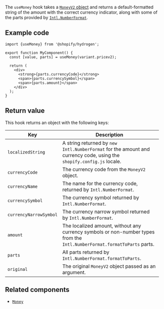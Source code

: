 <!-- This file is generated from source code in the Shopify/hydrogen repo. Edit the files in /packages/hydrogen/src/hooks/useMoney and run 'yarn generate-docs' at the root of this repo. For more information, refer to https://github.com/Shopify/shopify-dev/blob/master/content/internal/operations/hydrogen-reference-docs.md. -->

The `useMoney` hook takes a [`MoneyV2` object](/api/storefront/reference/common-objects/moneyv2) and returns a
default-formatted string of the amount with the correct currency indicator, along with some of the parts provided by
[`Intl.NumberFormat`](https://developer.mozilla.org/en-US/docs/Web/JavaScript/Reference/Global_Objects/Intl/NumberFormat).

## Example code

```tsx
import {useMoney} from '@shopify/hydrogen';

export function MyComponent() {
  const [value, parts] = useMoney(variant.pricev2);

  return (
    <div>
      <strong>{parts.currencyCode}</strong>
      <span>{parts.currencySymbol}</span>
      <span>{parts.amount}</span>
    </div>
  );
}
```

## Return value

This hook returns an object with the following keys:

| Key                    | Description                                                                                                              |
| ---------------------- | ------------------------------------------------------------------------------------------------------------------------ |
| `localizedString`      | A string returned by `new Intl.NumberFormat` for the amount and currency code, using the `shopify.config.js` locale.     |
| `currencyCode`         | The currency code from the `MoneyV2` object.                                                                             |
| `currencyName`         | The name for the currency code, returned by `Intl.NumberFormat`.                                                         |
| `currencySymbol`       | The currency symbol returned by `Intl.NumberFormat`.                                                                     |
| `currencyNarrowSymbol` | The currency narrow symbol returned by `Intl.NumberFormat`.                                                              |
| `amount`               | The localized amount, without any currency symbols or non-number types from the `Intl.NumberFormat.formatToParts` parts. |
| `parts`                | All parts returned by `Intl.NumberFormat.formatToParts`.                                                                 |
| `original`             | The original `MoneyV2` object passed as an argument.                                                                     |

## Related components

- [`Money`](/api/hydrogen/components/primitive/money)
